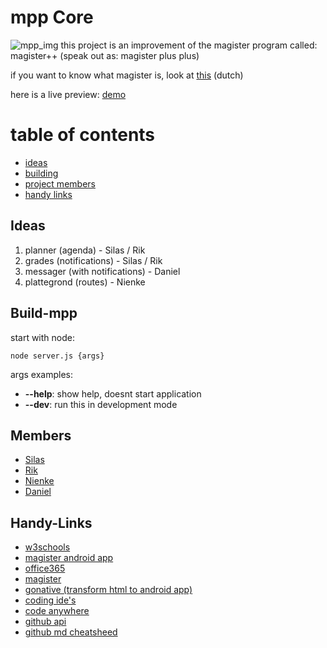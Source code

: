 # mpp Core
![mpp_img](https://raw.githubusercontent.com/magister-plus-plus/core/edit/master/img/finalcoolwidth.png)
this project is an improvement of the magister program called: magister++ (speak out as: magister plus plus)

if you want to know what magister is, look at [this](https://www.magister.nl/) (dutch)


here is a live preview: [demo](https://magister-plus-plus.github.io/core/)

# table of contents
* [ideas](#ideas)
* [building](#build-mpp)
* [project members](#members)
* [handy links](#handy-links)

## Ideas

  1. planner       (agenda)                - Silas / Rik	
  1. grades        (notifications)         - Silas / Rik	
  1. messager      (with notifications)    - Daniel			
  1. plattegrond   (routes)                - Nienke			


## Build-mpp

start with node:
```
node server.js {args}
```

args examples:
* **--help**: show help, doesnt start application
* **--dev**: run this in development mode


## Members

* [Silas](https://github.com/silasprins)
* [Rik](https://github.com/RikHelder)
* [Nienke](https://github.com/nienkegraumans)
* [Daniel](https://github.com/DanBrothers)


## Handy-Links

* [w3schools](https://www.w3schools.com/)
* [magister android app](https://play.google.com/store/apps/details?id=nl.schoolmaster.magister.mobile)
* [office365](https://office365.com)
* [magister](https://davinci.magister.net/)
* [gonative (transform html to android app)](https://gonative.io/)
* [coding ide's](https://www.tutorialspoint.com/codingground.htm)
* [code anywhere](https://codeanywhere.com/)
* [github api](https://developer.github.com/)
* [github md cheatsheed](https://github.com/adam-p/markdown-here/wiki/Markdown-Cheatsheet)
